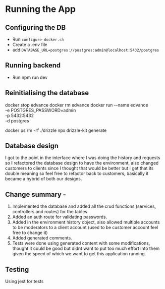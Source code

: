 # Running the App

## Configuring the DB

-   Run `configure-docker.sh`
-   Create a .env file
-   add `DATABASE_URL=postgres://postgres:admin@localhost:5432/postgres`

## Running backend

-   Run npm run dev

## Reinitialising the database

docker stop edvance
docker rm edvance
docker run --name edvance \
  -e POSTGRES_PASSWORD=admin \
  -p 5432:5432 \
  -d postgres

docker ps
rm -rf ./drizzle
npx drizzle-kit generate

## Database design

I got to the point in the interface where I was doing the history and requests so I refactored the database design to have the environment, also changed customers to clients since I thought that would be better but I get that its double meaning so feel free to refactor back to customers, basically it became a hybrid of both our designs. 


## Change summary - 
1. Implemented the database and added all the crud functions (services, controllers and routes) for the tables. 
2. Added an auth route for validating passwords. 
3. Added in the environment history object, also allowed multiple accounts to be moderators to a client account (used to be customer account feel free to change it)
4. Added generated comments.
5. Tests were done using generated content with some modifications, thought it could be good but didnt want to put too much effort into them given the speed of which we want to get this application running.

## Testing

Using jest for tests